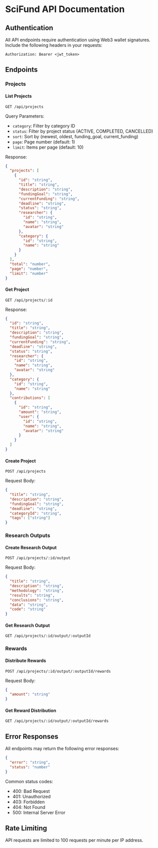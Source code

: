 # SciFund API Documentation

## Authentication

All API endpoints require authentication using Web3 wallet signatures. Include the following headers in your requests:

```
Authorization: Bearer <jwt_token>
```

## Endpoints

### Projects

#### List Projects
```http
GET /api/projects
```

Query Parameters:
- `category`: Filter by category ID
- `status`: Filter by project status (ACTIVE, COMPLETED, CANCELLED)
- `sort`: Sort by (newest, oldest, funding_goal, current_funding)
- `page`: Page number (default: 1)
- `limit`: Items per page (default: 10)

Response:
```json
{
  "projects": [
    {
      "id": "string",
      "title": "string",
      "description": "string",
      "fundingGoal": "string",
      "currentFunding": "string",
      "deadline": "string",
      "status": "string",
      "researcher": {
        "id": "string",
        "name": "string",
        "avatar": "string"
      },
      "category": {
        "id": "string",
        "name": "string"
      }
    }
  ],
  "total": "number",
  "page": "number",
  "limit": "number"
}
```

#### Get Project
```http
GET /api/projects/:id
```

Response:
```json
{
  "id": "string",
  "title": "string",
  "description": "string",
  "fundingGoal": "string",
  "currentFunding": "string",
  "deadline": "string",
  "status": "string",
  "researcher": {
    "id": "string",
    "name": "string",
    "avatar": "string"
  },
  "category": {
    "id": "string",
    "name": "string"
  },
  "contributions": [
    {
      "id": "string",
      "amount": "string",
      "user": {
        "id": "string",
        "name": "string",
        "avatar": "string"
      }
    }
  ]
}
```

#### Create Project
```http
POST /api/projects
```

Request Body:
```json
{
  "title": "string",
  "description": "string",
  "fundingGoal": "string",
  "deadline": "string",
  "categoryId": "string",
  "tags": ["string"]
}
```

### Research Outputs

#### Create Research Output
```http
POST /api/projects/:id/output
```

Request Body:
```json
{
  "title": "string",
  "description": "string",
  "methodology": "string",
  "results": "string",
  "conclusions": "string",
  "data": "string",
  "code": "string"
}
```

#### Get Research Output
```http
GET /api/projects/:id/output/:outputId
```

### Rewards

#### Distribute Rewards
```http
POST /api/projects/:id/output/:outputId/rewards
```

Request Body:
```json
{
  "amount": "string"
}
```

#### Get Reward Distribution
```http
GET /api/projects/:id/output/:outputId/rewards
```

## Error Responses

All endpoints may return the following error responses:

```json
{
  "error": "string",
  "status": "number"
}
```

Common status codes:
- 400: Bad Request
- 401: Unauthorized
- 403: Forbidden
- 404: Not Found
- 500: Internal Server Error

## Rate Limiting

API requests are limited to 100 requests per minute per IP address. 